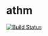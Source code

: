 # athm

[![Build Status](https://travis-ci.com/ZERDICORP/athm-lib.svg?branch=master)](https://travis-ci.com/ZERDICORP/athm-lib)
